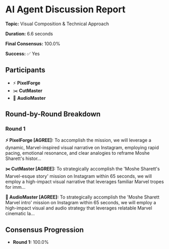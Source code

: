 # AI Agent Discussion Report

**Topic:** Visual Composition & Technical Approach

**Duration:** 6.6 seconds

**Final Consensus:** 100.0%

**Success:** ✅ Yes

## Participants

- ⚡ **PixelForge**
- ✂️ **CutMaster**
- 🎵 **AudioMaster**

## Round-by-Round Breakdown

### Round 1

**⚡ PixelForge [AGREE]:** To accomplish the mission, we will leverage a dynamic, Marvel-inspired visual narrative on Instagram, employing rapid pacing, emotional resonance, and clear analogies to reframe Moshe Sharett's histor...

**✂️ CutMaster [AGREE]:** To strategically accomplish the 'Moshe Sharett's Marvel-esque story' mission on Instagram within 65 seconds, we will employ a high-impact visual narrative that leverages familiar Marvel tropes for imm...

**🎵 AudioMaster [AGREE]:** To strategically accomplish the 'Moshe Sharett Marvel intro' mission on Instagram within 65 seconds, we will employ a high-impact visual and audio strategy that leverages relatable Marvel cinematic la...

## Consensus Progression

- **Round 1:** 100.0%
